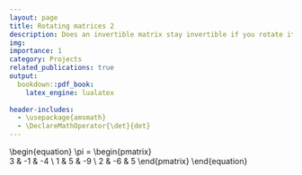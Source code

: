 ```yaml
---
layout: page
title: Rotating matrices 2
description: Does an invertible matrix stay invertible if you rotate its rows?
img:
importance: 1
category: Projects
related_publications: true
output: 
  bookdown::pdf_book:
    latex_engine: lualatex
    
header-includes:
  - \usepackage{amsmath}
  - \DeclareMathOperator{\det}{det}
---
```



\begin{equation} \pi = \begin{pmatrix}  
3 & -1 & -4 \\ 
1 & 5 & -9 \\ 
2 & -6 & 5 
\end{pmatrix} \end{equation}

